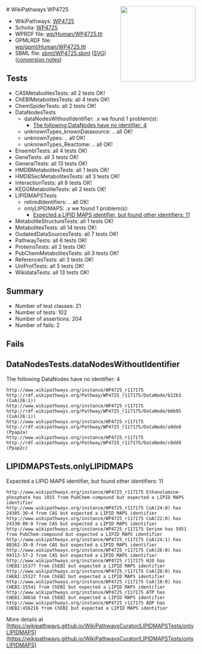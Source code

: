 <img style="float: right; width: 200px" src="../logo.png" />
# WikiPathways WP4725

* WikiPathways: [WP4725](https://identifiers.org/wikipathways:WP4725)
* Scholia: [WP4725](https://scholia.toolforge.org/wikipathways/WP4725)
* WPRDF file: [wp/Human/WP4725.ttl](../wp/Human/WP4725.ttl)
* GPMLRDF file: [wp/gpml/Human/WP4725.ttl](../wp/gpml/Human/WP4725.ttl)
* SBML file: [sbml/WP4725.sbml](../sbml/WP4725.sbml) ([SVG](../sbml/WP4725.svg)) ([conversion notes](../sbml/WP4725.txt))

## Tests
* CASMetabolitesTests: all 2 tests OK!
* ChEBIMetabolitesTests: all 4 tests OK!
* ChemSpiderTests: all 2 tests OK!
* DataNodesTests
    * dataNodesWithoutIdentifier: .x we found 1 problem(s):
        * [The following DataNodes have no identifier: 4](#d2d32fa3)
    * unknownTypes_knownDatasource: .. all OK!
    * unknownTypes: .. all OK!
    * unknownTypes_Reactome: .. all OK!
* EnsemblTests: all 4 tests OK!
* GeneTests: all 3 tests OK!
* GeneralTests: all 13 tests OK!
* HMDBMetabolitesTests: all 1 tests OK!
* HMDBSecMetabolitesTests: all 3 tests OK!
* InteractionTests: all 8 tests OK!
* KEGGMetaboliteTests: all 2 tests OK!
* LIPIDMAPSTests
    * retiredIdentifiers: .. all OK!
    * onlyLIPIDMAPS: .x we found 1 problem(s):
        * [Expected a LIPID MAPS identifier, but found other identifiers: 11](#d0bfb679)
* MetaboliteStructureTests: all 1 tests OK!
* MetabolitesTests: all 14 tests OK!
* OudatedDataSourcesTests: all 7 tests OK!
* PathwayTests: all 6 tests OK!
* ProteinsTests: all 2 tests OK!
* PubChemMetabolitesTests: all 3 tests OK!
* ReferencesTests: all 3 tests OK!
* UniProtTests: all 5 tests OK!
* WikidataTests: all 13 tests OK!


## Summary

* Number of test classes: 21
* Number of tests: 102
* Number of assertions: 204
* Number of fails: 2

## Fails

<a name="d2d32fa3" />

## DataNodesTests.dataNodesWithoutIdentifier

The following DataNodes have no identifier: 4
```
http://www.wikipathways.org/instance/WP4725_r117175 http://rdf.wikipathways.org/Pathway/WP4725_r117175/DataNode/b12b3 (CoA(26:1))
http://www.wikipathways.org/instance/WP4725_r117175 http://rdf.wikipathways.org/Pathway/WP4725_r117175/DataNode/b6b95 (CoA(26:1))
http://www.wikipathways.org/instance/WP4725_r117175 http://rdf.wikipathways.org/Pathway/WP4725_r117175/DataNode/a9de8 (Ppap2a)
http://www.wikipathways.org/instance/WP4725_r117175 http://rdf.wikipathways.org/Pathway/WP4725_r117175/DataNode/c0dd9 (Ppap2c)
```

<a name="d0bfb679" />

## LIPIDMAPSTests.onlyLIPIDMAPS

Expected a LIPID MAPS identifier, but found other identifiers: 11
```
http://www.wikipathways.org/instance/WP4725_r117175 Ethanolamine-phosphate has 1015 from PubChem-compound but expected a LIPID MAPS identifier
http://www.wikipathways.org/instance/WP4725_r117175 CoA(24:0) has 24305-30-4 from CAS but expected a LIPID MAPS identifier
http://www.wikipathways.org/instance/WP4725_r117175 CoA(22:0) has 24330-89-0 from CAS but expected a LIPID MAPS identifier
http://www.wikipathways.org/instance/WP4725_r117175 Serine has 5951 from PubChem-compound but expected a LIPID MAPS identifier
http://www.wikipathways.org/instance/WP4725_r117175 CoA(24:1) has 88362-35-0 from CAS but expected a LIPID MAPS identifier
http://www.wikipathways.org/instance/WP4725_r117175 CoA(26:0) has 99313-57-2 from CAS but expected a LIPID MAPS identifier
http://www.wikipathways.org/instance/WP4725_r117175 H2O has CHEBI:15377 from ChEBI but expected a LIPID MAPS identifier
http://www.wikipathways.org/instance/WP4725_r117175 CoA(20:0) has CHEBI:15527 from ChEBI but expected a LIPID MAPS identifier
http://www.wikipathways.org/instance/WP4725_r117175 CoA(18:0) has CHEBI:15541 from ChEBI but expected a LIPID MAPS identifier
http://www.wikipathways.org/instance/WP4725_r117175 ATP has CHEBI:30616 from ChEBI but expected a LIPID MAPS identifier
http://www.wikipathways.org/instance/WP4725_r117175 ADP has CHEBI:456216 from ChEBI but expected a LIPID MAPS identifier
```

More details at [https://wikipathways.github.io/WikiPathwaysCurator/LIPIDMAPSTests/onlyLIPIDMAPS](https://wikipathways.github.io/WikiPathwaysCurator/LIPIDMAPSTests/onlyLIPIDMAPS)

